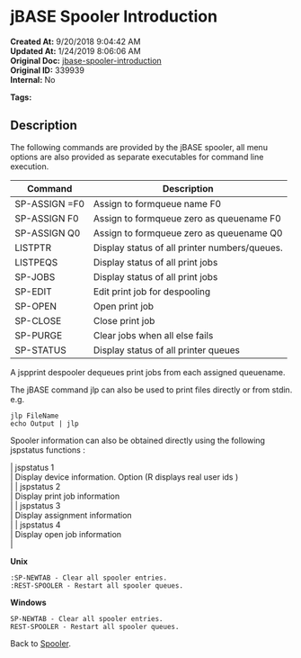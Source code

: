 # jBASE Spooler Introduction

**Created At:** 9/20/2018 9:04:42 AM  
**Updated At:** 1/24/2019 8:06:06 AM  
**Original Doc:** [jbase-spooler-introduction](https://docs.jbase.com/44205-spooler/jbase-spooler-introduction)  
**Original ID:** 339939  
**Internal:** No  

**Tags:**
<badge text='spooler' vertical='middle' />

## Description 

The following commands are provided by the jBASE spooler, all menu options are also provided as separate executables for command line execution.


| Command<br> | Description<br> |
| --- | --- |
| SP-ASSIGN =F0<br> | Assign to formqueue name F0<br> |
| SP-ASSIGN F0<br> | Assign to formqueue zero as queuename F0<br> |
| SP-ASSIGN Q0<br> | Assign to formqueue zero as queuename Q0<br> |
| LISTPTR<br> | Display status of all printer numbers/queues.<br> |
| LISTPEQS<br> | Display status of all print jobs<br> |
| SP-JOBS<br> | Display status of all print jobs<br> |
| SP-EDIT<br> | Edit print job for despooling<br> |
| SP-OPEN<br> | Open print job<br> |
| SP-CLOSE<br> | Close print job<br> |
| SP-PURGE<br> | Clear jobs when all else fails<br> |
| SP-STATUS<br> | Display status of all printer queues<br> |




A jspprint despooler dequeues print jobs from each assigned queuename.

The jBASE command jlp can also be used to print files directly or from stdin. e.g.

```
jlp FileName
echo Output | jlp
```



Spooler information can also be obtained directly using the following jspstatus functions :


| jspstatus 1<br> | Display device information. Option (R displays real user ids )<br> |
| jspstatus 2<br> | Display print job information<br> |
| jspstatus 3<br> | Display assignment information<br> |
| jspstatus 4<br> | Display open job information<br> |




**Unix**

```
:SP-NEWTAB - Clear all spooler entries.
:REST-SPOOLER - Restart all spooler queues.
```



**Windows**

```
SP-NEWTAB - Clear all spooler entries.
REST-SPOOLER - Restart all spooler queues.
```



Back to [Spooler](./../jbase-spooler).
